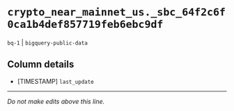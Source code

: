 # `crypto_near_mainnet_us._sbc_64f2c6f0ca1b4def857719feb6ebc9df`
`bq-1` | `bigquery-public-data`

## Column details
* [TIMESTAMP] `last_update`

-------------------------------------------------------------------------------
*Do not make edits above this line.*
